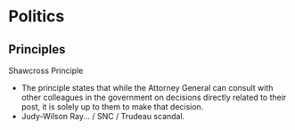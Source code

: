 # Politics

## Principles

Shawcross Principle

- The principle states that while the Attorney General can consult with other colleagues in the government on decisions directly related to their post, it is solely up to them to make that decision.  
- Judy-Wilson Ray... / SNC / Trudeau scandal.